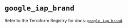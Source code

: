 # `google_iap_brand`

Refer to the Terraform Registry for docs: [`google_iap_brand`](https://registry.terraform.io/providers/hashicorp/google-beta/5.28.0/docs/resources/google_iap_brand).
